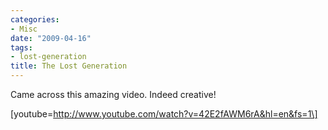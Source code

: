 ```yaml
---
categories:
- Misc
date: "2009-04-16"
tags:
- lost-generation
title: The Lost Generation
---
```


Came across this amazing video. Indeed creative!

\[youtube=http://www.youtube.com/watch?v=42E2fAWM6rA&hl=en&fs=1\]
